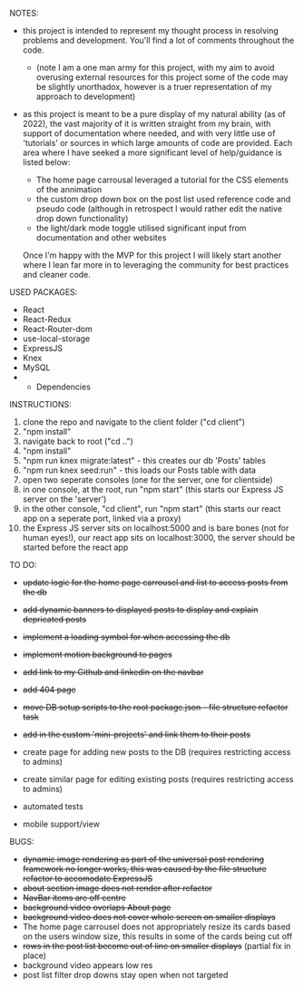 NOTES:
- this project is intended to represent my thought process in resolving problems and development. You'll find a lot of comments throughout the code.
  - (note I am a one man army for this project, with my aim to avoid overusing external resources for this project some of the code may be slightly unorthadox, however is a truer representation of my approach to development)
- as this project is meant to be a pure display of my natural ability (as of 2022), the vast majority of it is written straight from my brain, with support of documentation where needed, and with very little use of 'tutorials' or sources in which large amounts of code are provided. Each area where I have seeked a more significant level of help/guidance is listed below:
  - The home page carrousal leveraged a tutorial for the CSS elements of the annimation
  - the custom drop down box on the post list used reference code and pseudo code (although in retrospect I would rather edit the native drop down functionality)
  - the light/dark mode toggle utilised significant input from documentation and other websites 

  Once I'm happy with the MVP for this project I will likely start another where I lean far more in to leveraging the community for best practices and cleaner code.


USED PACKAGES:
- React
- React-Redux
- React-Router-dom
- use-local-storage
- ExpressJS
- Knex
- MySQL
- + Dependencies

INSTRUCTIONS:
1. clone the repo and navigate to the client folder ("cd client")
2. "npm install"
3. navigate back to root ("cd ..")
4. "npm install"
5. "npm run knex migrate:latest" - this creates our db 'Posts' tables
6. "npm run knex seed:run" - this loads our Posts table with data
7. open two seperate consoles (one for the server, one for clientside)
8. in one console, at the root, run "npm start" (this starts our Express JS server on the 'server')
9. in the other console, "cd client", run "npm start" (this starts our react app on a seperate port, linked via a proxy)
10. the Express JS server sits on localhost:5000 and is bare bones (not for human eyes!), our react app sits on localhost:3000, the server should be started before the react app




TO DO:
- ~~update logic for the home page carrousel and list to access posts from the db~~
- ~~add dynamic banners to displayed posts to display and explain depricated posts~~
- ~~implement a loading symbol for when accessing the db~~
- ~~implement motion background to pages~~
- ~~add link to my Github and linkedin on the navbar~~
- ~~add 404 page~~
- ~~move DB setup scripts to the root package.json - file structure refactor task~~
- ~~add in the custom 'mini-projects' and link them to their posts~~

- create page for adding new posts to the DB (requires restricting access to admins)
- create similar page for editing existing posts (requires restricting access to admins)

- automated tests
- mobile support/view
 



BUGS:
- ~~dynamic image rendering as part of the universal post rendering framework no longer works, this was caused by the file structure refactor to accomodate ExpressJS~~
- ~~about section image does not render after refactor~~
- ~~NavBar items are off centre~~
- ~~background video overlaps About page~~
- ~~background video does not cover whole screen on smaller displays~~
- The home page carrousel does not appropriately resize its cards based on the users window size, this results in some of the cards being cut off
- ~~rows in the post list become out of line on smaller displays~~ (partial fix in place)
- background video appears low res
- post list filter drop downs stay open when not targeted 


